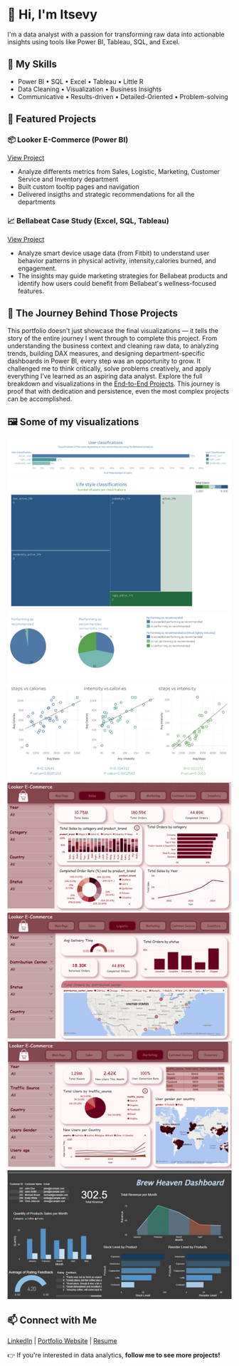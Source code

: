 # 👋 Hi, I'm Itsevy

I'm a data analyst with a passion for transforming raw data into actionable insights using tools like Power BI, Tableau, SQL, and Excel. 

## 🔧 My Skills
- Power BI • SQL • Excel • Tableau • Little R
- Data Cleaning • Visualization • Business Insights
- Communicative • Results-driven • Detailed-Oriented • Problem-solving

## 📂 Featured Projects
### 📦 Looker E-Commerce (Power BI)
[View Project](https://github.com/Carole1808/data-analyst-portfolio/tree/main/Looker%20E-Commerce)
- Analyze differents metrics from Sales, Logistic, Marketing, Customer Service and Inventory department
- Built custom tooltip pages and navigation
- Delivered insigths and strategic recommendations for all the departments

### 📈 Bellabeat Case Study (Excel, SQL, Tableau)
[View Project](https://github.com/Carole1808/data-analyst-portfolio/tree/main/Bellabeat-Case-Study)
- Analyze smart device usage data (from Fitbit) to understand user behavior patterns in physical activity, intensity,calories burned, and engagement.
- The insights may guide marketing strategies for Bellabeat products and identify how users could benefit from Bellabeat's wellness-focused features.


## 🚀 The Journey Behind Those Projects
This portfolio doesn't just showcase the final visualizations — it tells the story of the entire journey I went through to complete this project. From understanding the business context and cleaning raw data, to analyzing trends, building DAX measures, and designing department-specific dashboards in Power BI, every step was an opportunity to grow.
It challenged me to think critically, solve problems creatively, and apply everything I’ve learned as an aspiring data analyst.
Explore the full breakdown and visualizations in the [End-to-End Projects](https://github.com/Carole1808?tab=projects).
This journey is proof that with dedication and persistence, even the most complex projects can be accomplished.

## 🖼️ Some of my visualizations 
![Bellabeat](https://github.com/Carole1808/data-analyst-portfolio/blob/main/Bellabeat-Case-Study/Visualizations/User%20Classification%201.png) 
![Bellabeat](https://github.com/Carole1808/data-analyst-portfolio/blob/main/Bellabeat-Case-Study/Visualizations/life%20Style%20User%20Classification.png)
![Bellabeat](https://github.com/Carole1808/data-analyst-portfolio/blob/main/Bellabeat-Case-Study/Visualizations/Performing%20Recomended.png)
![Bellabeat](https://github.com/Carole1808/data-analyst-portfolio/blob/main/Bellabeat-Case-Study/Visualizations/Correlation%20among%20Steps%2C%20Calories%2C%20Intensity.png)
![Looker_E_Commerce](https://github.com/Carole1808/data-analyst-portfolio/blob/main/Looker%20E-Commerce/Assets/sales_department.png.png)
![Looker_E_Commerce](https://github.com/Carole1808/data-analyst-portfolio/blob/main/Looker%20E-Commerce/Assets/logistic_department.png.png)
![Looker_E_Commerce](https://github.com/Carole1808/data-analyst-portfolio/blob/main/Looker%20E-Commerce/Assets/marketing_department.png.png)
![Brew_Heaven_Dashboard](https://github.com/Carole1808/data-analyst-portfolio/blob/main/Power%20BI%20Visualizations/Brew%20Heaven%20project.png)

## 📫 Connect with Me
[LinkedIn](www.linkedin.com/in/itsevy-dominguez-88b7931a6) | [Portfolio Website](https://github.com/Carole1808/data-analyst-portfolio/tree/main) | [Resume](https://github.com/Carole1808/itsevy-resume)

👉 If you're interested in data analytics, **follow me to see more projects!**

